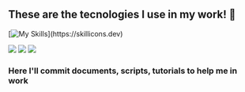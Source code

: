 <h2> These are the tecnologies I use in my work! 🚀 </h2>
<p align="center">
  
[![My Skills](https://skillicons.dev/icons?i=vscode,aws,azure,debian,linux,windows,raspberrypi,ubuntu,postgres,mysql,python,grafana,instagram,gmail,linkedin,)](https://skillicons.dev)


![](http://github-profile-summary-cards.vercel.app/api/cards/profile-details?username=flpnerydba&theme=2077)
![](http://github-profile-summary-cards.vercel.app/api/cards/stats?username=flpnerydba&theme=transparent)
![](http://github-profile-summary-cards.vercel.app/api/cards/most-commit-language?username=flpnerydba&theme=transparent)

<h3> Here I'll commit documents, scripts, tutorials to help me in work </h3>
</p>
